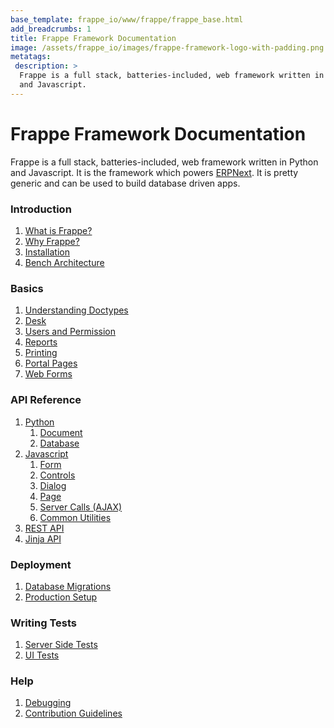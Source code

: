 ```yaml
---
base_template: frappe_io/www/frappe/frappe_base.html
add_breadcrumbs: 1
title: Frappe Framework Documentation
image: /assets/frappe_io/images/frappe-framework-logo-with-padding.png
metatags:
 description: >
  Frappe is a full stack, batteries-included, web framework written in Python
  and Javascript.
---
```


# Frappe Framework Documentation
Frappe is a full stack, batteries-included, web framework written in Python and Javascript.
It is the framework which powers [ERPNext](https://erpnext.com).
It is pretty generic and can be used to build database driven apps.

### Introduction

1. [What is Frappe?](/docs/user/en/what-is-frappe)
1. [Why Frappe?](/docs/user/en/why)
1. [Installation](/docs/installation)
1. [Bench Architecture](/docs/user/en/architecture)

### Basics

1. [Understanding Doctypes](/docs/user/en/understanding-doctypes)
1. [Desk](/docs/user/en/desk)
1. [Users and Permission](/docs/user/en/users-and-permissions)
1. [Reports](/docs/user/en/reports)
1. [Printing](/docs/user/en/printing)
1. [Portal Pages](/docs/user/en/portal-pages)
1. [Web Forms](/docs/user/en/web-forms)

### API Reference

1. [Python](/docs/user/en/api#python)
	1. [Document](/docs/user/en/api/document)
	1. [Database](/docs/user/en/api/database)
1. [Javascript](/docs/user/en/api#javascript)
	1. [Form](/docs/user/en/api/form)
	1. [Controls](/docs/user/en/api/controls)
	1. [Dialog](/docs/user/en/api/dialog)
	1. [Page](/docs/user/en/api/page)
	1. [Server Calls (AJAX)](/docs/user/en/api/server-calls)
	1. [Common Utilities](/docs/user/en/api/js-utils)
1. [REST API](/docs/user/en/api/rest)
1. [Jinja API](/docs/user/en/api/jinja)

### Deployment

1. [Database Migrations](/docs/user/en/database-migrations)
1. [Production Setup](/docs/user/en/production-setup)

### Writing Tests

1. [Server Side Tests](/docs/user/en/testing)
1. [UI Tests](/docs/user/en/ui-testing)

<!-- ### Guides

1. Build a custom SPA on top of Frappe
1. Using Frappe for building API only applications -->

### Help
1. [Debugging](/docs/user/en/debugging)
1. [Contribution Guidelines](https://github.com/frappe/erpnext/wiki/Contribution-Guidelines)